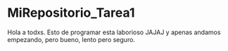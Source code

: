 # MiRepositorio_Tarea1
Hola a todxs. Esto de programar esta laborioso JAJAJ y apenas andamos empezando, pero bueno, lento pero seguro.
